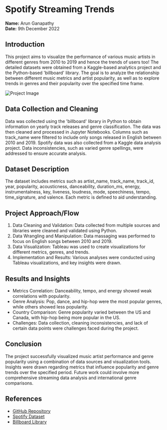 # Spotify Streaming Trends

**Name:** Arun Ganapathy   
**Date:** 9th December 2022  

## Introduction

This project aims to visualize the performance of various music artists in different genres from 2010 to 2019 and hence the trends of users too! The detailed datasets were obtained from a Kaggle-based analytics project and the Python-based 'billboard' library. The goal is to analyze the relationship between different music metrics and artist popularity, as well as to explore trends in genres and their popularity over the specified time frame.

<img src="https://github.com/arun98aol/spotify-streaming-trends/assets/49324102/0de6e0c8-081a-421e-a28f-37aec13cb833" alt="Project Image">



## Data Collection and Cleaning

Data was collected using the 'billboard' library in Python to obtain information on yearly track releases and genre classification. The data was then cleaned and processed in Jupyter Notebooks. Columns such as track_name were filtered to include only songs released in English between 2010 and 2019. Spotify data was also collected from a Kaggle data analysis project. Data inconsistencies, such as varied genre spellings, were addressed to ensure accurate analysis.

## Dataset Description

The dataset includes metrics such as artist_name, track_name, track_id, year, popularity, acousticness, danceability, duration_ms, energy, instrumentalness, key, liveness, loudness, mode, speechiness, tempo, time_signature, and valence. Each metric is defined to aid understanding.

## Project Approach/Flow

1. Data Cleaning and Validation: Data collected from multiple sources and libraries were cleaned and validated using Python.
2. Data Wrangling and Manipulation: Data massaging was performed to focus on English songs between 2010 and 2019.
3. Data Visualization: Tableau was used to create visualizations for different metrics, genres, and trends.
4. Implementation and Results: Various analyses were conducted using Tableau visualizations, and key insights were drawn.

## Results and Insights

- Metrics Correlation: Danceability, tempo, and energy showed weak correlations with popularity.
- Genre Analysis: Pop, dance, and hip-hop were the most popular genres, while others showed less popularity.
- Country Comparison: Genre popularity varied between the US and Canada, with hip-hop being more popular in the US.
- Challenges: Data collection, cleaning inconsistencies, and lack of certain data points were challenges faced during the project.

## Conclusion

The project successfully visualized music artist performance and genre popularity using a combination of data sources and visualization tools. Insights were drawn regarding metrics that influence popularity and genre trends over the specified period. Future work could involve more comprehensive streaming data analysis and international genre comparisons.

## References

- [GitHub Repository](https://github.com/arun98aol/spotify-streaming-trends)
- [Spotify Dataset](https://www.kaggle.com/datasets/leonardopena/top-spotify-songs-from-20102019-by-year)
- [Billboard Library](https://github.com/guoguo12/billboard-charts)
